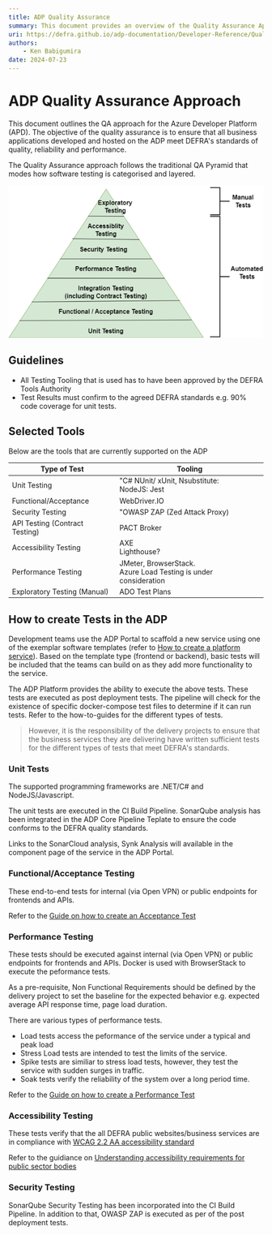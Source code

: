 ```yaml
---
title: ADP Quality Assurance
summary: This document provides an overview of the Quality Assurance Approach in the ADP.
uri: https://defra.github.io/adp-documentation/Developer-Reference/Quality-Assurance/Quality-Assurance-Overview/
authors:
    - Ken Babigumira
date: 2024-07-23
---
```


# ADP Quality Assurance Approach

This document outlines the QA approach for the Azure Developer Platform (APD). The objective of the quality assurance is to ensure that all business applications developed and hosted on the ADP meet DEFRA's standards of quality, reliability and performance.

The Quality Assurance approach follows the traditional QA Pyramid that modes how software testing is categorised and layered.


![ADP Testing Pyramid](../../images/qa/ADP%20QA%20Testing%20Pyramid.png)

## Guidelines

- All Testing Tooling that is used has to have been approved by the DEFRA Tools Authority
- Test Results must confirm to the agreed DEFRA standards e.g. 90% code coverage for unit tests.

## Selected Tools

Below are the tools that are currently supported on the ADP

|Type of Test|Tooling|
|---|---|
|Unit Testing|"C# NUnit/ xUnit, Nsubstitute: <br/> NodeJS: Jest |
|Functional/Acceptance|WebDriver.IO| Cucumber|
|Security Testing|"OWASP ZAP (Zed Attack Proxy) | Sonar Cloud|
|API Testing (Contract Testing)|PACT Broker|
|Accessibility Testing|AXE <br/> Lighthouse?|
|Performance Testing|JMeter, BrowserStack. <br/>Azure Load Testing is under consideration|
|Exploratory Testing (Manual)|ADO Test Plans|

## How to create Tests in the ADP

Development teams use the ADP Portal to scaffold a new service using one of the exemplar software templates (refer to [How to create a platform service](../../How-to-guides/Platform-Services/how-to-create-a-platform-service.md)). Based on the template type (frontend or backend), basic tests will be included that the teams can build on as they add more functionality to the service.

The ADP Platform provides the ability to execute the above tests. These tests are executed as post deployment tests. The pipeline will check for the existence of specific docker-compose test files to determine if it can run tests. Refer to the how-to-guides for the different types of tests.

> However, it is the responsibility of the delivery projects to ensure that the business services they are delivering have written sufficient tests for the different types of tests that meet DEFRA's standards.

### Unit Tests

The supported programming frameworks are .NET/C# and NodeJS/Javascript.

The unit tests are executed in the CI Build Pipeline. SonarQube analysis has been integrated in the ADP Core Pipeline Teplate to ensure the code conforms to the DEFRA quality standards.

Links to the SonarCloud analysis, Synk Analysis will available in the component page of the service in the ADP Portal.

### Functional/Acceptance Testing

These end-to-end tests for internal (via Open VPN) or public endpoints for frontends and APIs.

Refer to the [Guide on how to create an Acceptance Test](../../How-to-guides/Testing/how-to-create-acceptance-test.md)

### Performance Testing

These tests should be executed against internal (via Open VPN) or public endpoints for frontends and APIs. Docker is used with BrowserStack to execute the peformance tests.

As a pre-requisite, Non Functional Requirements should be defined by the delivery project to set the baseline for the expected behavior e.g. expected average API response time, page load duration.

There are various types of performance tests.

- Load tests access the peformance of the service under a typical and peak load
- Stress Load tests are intended to test the limits of the service.
- Spike tests are similiar to stress load tests, however, they test the service with sudden surges in traffic.
- Soak tests verify the reliability of the system over a long period time.

Refer to the [Guide on how to create a Performance Test](../../How-to-guides/Testing/how-to-create-performance-test.md)

### Accessibility Testing

These tests verify that the all DEFRA public websites/business services are in compliance with [WCAG 2.2 AA accessibility standard](https://www.gov.uk/service-manual/helping-people-to-use-your-service/understanding-wcag)

Refer to the guidiance on [Understanding accessibility requirements for public sector bodies](https://www.gov.uk/guidance/accessibility-requirements-for-public-sector-websites-and-apps)

### Security Testing

SonarQube Security Testing has been incorporated into the CI Build Pipeline. In addition to that, OWASP ZAP is executed as per of the post deployment tests.

